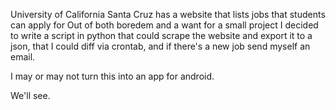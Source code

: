 University of California Santa Cruz has a website that lists jobs that students can apply for
Out of both boredem and a want for a small project I decided to write a script in python that could scrape the website
and export it to a json, that I could diff via crontab, and if there's a new job send myself an email.

I may or may not turn this into an app for android.

We'll see.